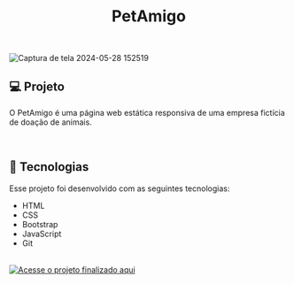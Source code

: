 <h1 align="center"> PetAmigo </h1>

<br>

![Captura de tela 2024-05-28 152519](https://github.com/juliegodoi/websitePetAmigo/assets/130700163/984e0c9e-3d2d-49ac-ba2a-f888c0fb404c)


## 💻 Projeto

O PetAmigo é uma página web estática responsiva de uma empresa fictícia de doação de animais.

<br>

## 🚀 Tecnologias

Esse projeto foi desenvolvido com as seguintes tecnologias:

- HTML
-  CSS
- Bootstrap
- JavaScript
- Git

<br>

<a href="https://github.com/juliegodoi/websitePetAmigo.git" target="_blank">
  <img src="https://img.shields.io/badge/Acesse%20o%20projeto%20finalizado%20aqui-blue?style=for-the-badge" alt="Acesse o projeto finalizado aqui">
</a>
